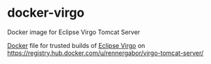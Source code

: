docker-virgo
===============
Docker image for Eclipse Virgo Tomcat Server 

[Docker](https://www.docker.io/) file for trusted builds of [Eclipse Virgo](https://eclipse.org/virgo/) on https://registry.hub.docker.com/u/rennergabor/virgo-tomcat-server/
